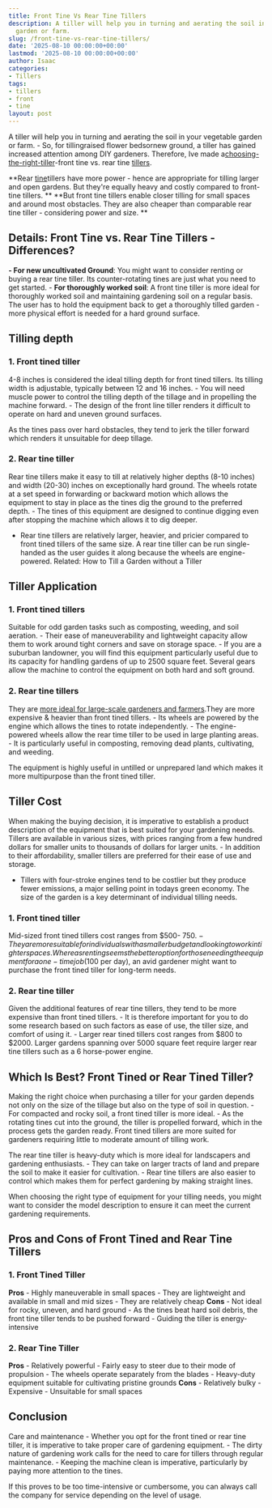 ```yaml
---
title: Front Tine Vs Rear Tine Tillers
description: A tiller will help you in turning and aerating the soil in your vegetable
  garden or farm.
slug: /front-tine-vs-rear-tine-tillers/
date: '2025-08-10 00:00:00+00:00'
lastmod: '2025-08-10 00:00:00+00:00'
author: Isaac
categories:
- Tillers
tags:
- tillers
- front
- tine
layout: post
---
```

A tiller will help you in turning and aerating the soil in your vegetable garden or farm. - So, for tillingraised flower bedsornew ground, a tiller has gained increased attention among DIY gardeners. Therefore, Ive made a[choosing-the-right-tiller](https://www.motherearthnews.com/organic-gardening/choosing-the-right-tiller)-front tine vs. rear tine [tillers](https://pestpolicy.com/best-rear-tine-tiller/).

**Rear [tine](https://pestpolicy.com/how-to-use-a-rear-tine-tiller/)tillers have more power - hence are appropriate for tilling larger and open gardens. But they're equally heavy and costly compared to front-tine tillers. ** **But front tine tillers enable closer tilling for small spaces and around most obstacles. They are also cheaper than comparable rear tine tiller - considering power and size. **

##  Details: Front Tine vs. Rear Tine Tillers - Differences?

**- For new uncultivated Ground**: You might want to consider renting or buying a rear tine tiller. Its counter-rotating tines are just what you need to get started. - **For thoroughly worked soil**: A front tine tiller is more ideal for thoroughly worked soil and maintaining gardening soil on a regular basis. The user has to hold the equipment back to get a thoroughly tilled garden - more physical effort is needed for a hard ground surface.

##  Tilling depth

###  1. Front tined tiller

4-8 inches is considered the ideal tilling depth for front tined tillers. Its tilling width is adjustable, typically between 12 and 16 inches. - You will need muscle power to control the tilling depth of the tillage and in propelling the machine forward. - The design of the front line tiller renders it difficult to operate on hard and uneven ground surfaces.

As the tines pass over hard obstacles, they tend to jerk the tiller forward which renders it unsuitable for deep tillage.

###  2. Rear tine tiller

Rear tine tillers make it easy to till at relatively higher depths (8-10 inches) and width (20-30) inches on exceptionally hard ground. The wheels rotate at a set speed in forwarding or backward motion which allows the equipment to stay in place as the tines dig the ground to the preferred depth. - The tines of this equipment are designed to continue digging even after stopping the machine which allows it to dig deeper.

- Rear tine tillers are relatively larger, heavier, and pricier compared to front tined tillers of the same size. A rear tine tiller can be run single-handed as the user guides it along because the wheels are engine-powered. Related: How to Till a Garden without a Tiller

##  Tiller Application

###  1. Front tined tillers

Suitable for odd garden tasks such as composting, weeding, and soil aeration. - Their ease of maneuverability and lightweight capacity allow them to work around tight corners and save on storage space. - If you are a suburban landowner, you will find this equipment particularly useful due to its capacity for handling gardens of up to 2500 square feet. Several gears allow the machine to control the equipment on both hard and soft ground.

###  2. Rear tine tillers

They are [more ideal for large-scale gardeners and farmers](https://pestpolicy.com/how-to-use-a-rear-tine-tiller/).They are more expensive & heavier than front tined tillers. - Its wheels are powered by the engine which allows the tines to rotate independently. - The engine-powered wheels allow the rear time tiller to be used in large planting areas. - It is particularly useful in composting, removing dead plants, cultivating, and weeding.

The equipment is highly useful in untilled or unprepared land which makes it more multipurpose than the front tined tiller.

##  Tiller Cost

When making the buying decision, it is imperative to establish a product description of the equipment that is best suited for your gardening needs. Tillers are available in various sizes, with prices ranging from a few hundred dollars for smaller units to thousands of dollars for larger units. - In addition to their affordability, smaller tillers are preferred for their ease of use and storage.

- Tillers with four-stroke engines tend to be costlier but they produce fewer emissions, a major selling point in todays green economy. The size of the garden is a key determinant of individual tilling needs.

###  1. Front tined tiller

Mid-sized front tined tillers cost ranges from $500- $750. - They are more suitable for individuals with a smaller budget and looking to work in tighter spaces. Whereas renting seems the better option for those needing the equipment for a one-time job ($100 per day), an avid gardener might want to purchase the front tined tiller for long-term needs.

###  2. Rear tine tiller

Given the additional features of rear tine tillers, they tend to be more expensive than front tined tillers. - It is therefore important for you to do some research based on such factors as ease of use, the tiller size, and comfort of using it. - Larger rear tined tillers cost ranges from $800 to $2000. Larger gardens spanning over 5000 square feet require larger rear tine tillers such as a 6 horse-power engine.

##  **Which Is Best? Front Tined or Rear Tined Tiller?**

Making the right choice when purchasing a tiller for your garden depends not only on the size of the tillage but also on the type of soil in question. - For compacted and rocky soil, a front tined tiller is more ideal. - As the rotating tines cut into the ground, the tiller is propelled forward, which in the process gets the garden ready. Front tined tillers are more suited for gardeners requiring little to moderate amount of tilling work.

The rear tine tiller is heavy-duty which is more ideal for landscapers and gardening enthusiasts. - They can take on larger tracts of land and prepare the soil to make it easier for cultivation. - Rear tine tillers are also easier to control which makes them for perfect gardening by making straight lines.

When choosing the right type of equipment for your tilling needs, you might want to consider the model description to ensure it can meet the current gardening requirements.

##  Pros and Cons of Front Tined and Rear Tine Tillers

###  1. Front Tined Tiller

**Pros** - Highly maneuverable in small spaces - They are lightweight and available in small and mid sizes - They are relatively cheap **Cons** - Not ideal for rocky, uneven, and hard ground - As the tines beat hard soil debris, the front tine tiller tends to be pushed forward - Guiding the tiller is energy-intensive

###  2. Rear Tine Tiller

**Pros** - Relatively powerful - Fairly easy to steer due to their mode of propulsion - The wheels operate separately from the blades - Heavy-duty equipment suitable for cultivating pristine grounds **Cons** - Relatively bulky - Expensive - Unsuitable for small spaces

##  Conclusion

Care and maintenance - Whether you opt for the front tined or rear tine tiller, it is imperative to take proper care of gardening equipment. - The dirty nature of gardening work calls for the need to care for tillers through regular maintenance. - Keeping the machine clean is imperative, particularly by paying more attention to the tines.

If this proves to be too time-intensive or cumbersome, you can always call the company for service depending on the level of usage.